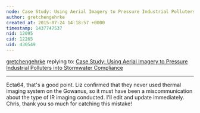 ```yaml
---
node: Case Study: Using Aerial Imagery to Pressure Industrial Polluters into Stormwater Compliance 
author: gretchengehrke
created_at: 2015-07-24 14:18:57 +0000
timestamp: 1437747537
nid: 12095
cid: 12265
uid: 430549
---
```




[gretchengehrke](../profile/gretchengehrke) replying to: [Case Study: Using Aerial Imagery to Pressure Industrial Polluters into Stormwater Compliance ](../notes/gretchengehrke/07-23-2015/case-study-using-aerial-imagery-to-pressure-industrial-polluters-into-stormwater-compliance)

----
Ecta64, that's a good point.  Liz confirmed that they never used thermal imaging system on the Gowanus, so it must have been a miscommunication about the type of IR imaging conducted.  I'll edit and update immediately.  Chris, thank you so much for catching this mistake!